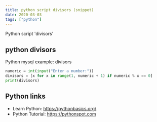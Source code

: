 ```yaml
---
title: python script divisors (snippet)
date: 2020-03-03
tags: ["python"]
---
```

Python script 'divisors'


## python divisors

Python mysql example: divisors

```python
numeric = int(input("Enter a number:"))
divisors = [x for x in range(1, numeric + 1) if numeric % x == 0]
print(divisors)

```

## Python links

- Learn Python: https://pythonbasics.org/
- Python Tutorial: https://pythonspot.com
